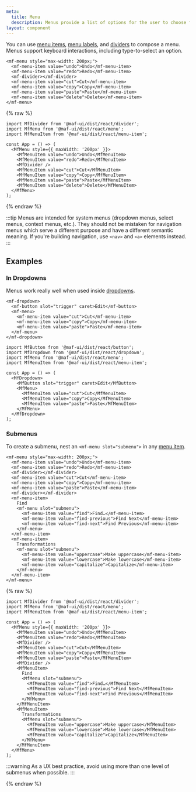 ```yaml
---
meta:
  title: Menu
  description: Menus provide a list of options for the user to choose from.
layout: component
---
```


You can use [menu items](/components/menu-item), [menu labels](/components/menu-label), and [dividers](/components/divider) to compose a menu. Menus support keyboard interactions, including type-to-select an option.

```html:preview
<mf-menu style="max-width: 200px;">
  <mf-menu-item value="undo">Undo</mf-menu-item>
  <mf-menu-item value="redo">Redo</mf-menu-item>
  <mf-divider></mf-divider>
  <mf-menu-item value="cut">Cut</mf-menu-item>
  <mf-menu-item value="copy">Copy</mf-menu-item>
  <mf-menu-item value="paste">Paste</mf-menu-item>
  <mf-menu-item value="delete">Delete</mf-menu-item>
</mf-menu>
```

{% raw %}

```jsx:react
import MfDivider from '@maf-ui/dist/react/divider';
import MfMenu from '@maf-ui/dist/react/menu';
import MfMenuItem from '@maf-ui/dist/react/menu-item';

const App = () => (
  <MfMenu style={{ maxWidth: '200px' }}>
    <MfMenuItem value="undo">Undo</MfMenuItem>
    <MfMenuItem value="redo">Redo</MfMenuItem>
    <MfDivider />
    <MfMenuItem value="cut">Cut</MfMenuItem>
    <MfMenuItem value="copy">Copy</MfMenuItem>
    <MfMenuItem value="paste">Paste</MfMenuItem>
    <MfMenuItem value="delete">Delete</MfMenuItem>
  </MfMenu>
);
```

{% endraw %}

:::tip
Menus are intended for system menus (dropdown menus, select menus, context menus, etc.). They should not be mistaken for navigation menus which serve a different purpose and have a different semantic meaning. If you're building navigation, use `<nav>` and `<a>` elements instead.
:::

## Examples

### In Dropdowns

Menus work really well when used inside [dropdowns](/components/dropdown).

```html:preview
<mf-dropdown>
  <mf-button slot="trigger" caret>Edit</mf-button>
  <mf-menu>
    <mf-menu-item value="cut">Cut</mf-menu-item>
    <mf-menu-item value="copy">Copy</mf-menu-item>
    <mf-menu-item value="paste">Paste</mf-menu-item>
  </mf-menu>
</mf-dropdown>
```

```jsx:react
import MfButton from '@maf-ui/dist/react/button';
import MfDropdown from '@maf-ui/dist/react/dropdown';
import MfMenu from '@maf-ui/dist/react/menu';
import MfMenuItem from '@maf-ui/dist/react/menu-item';

const App = () => (
  <MfDropdown>
    <MfButton slot="trigger" caret>Edit</MfButton>
    <MfMenu>
      <MfMenuItem value="cut">Cut</MfMenuItem>
      <MfMenuItem value="copy">Copy</MfMenuItem>
      <MfMenuItem value="paste">Paste</MfMenuItem>
    </MfMenu>
  </MfDropdown>
);
```

### Submenus

To create a submenu, nest an `<mf-menu slot="submenu">` in any [menu item](/components/menu-item).

```html:preview
<mf-menu style="max-width: 200px;">
  <mf-menu-item value="undo">Undo</mf-menu-item>
  <mf-menu-item value="redo">Redo</mf-menu-item>
  <mf-divider></mf-divider>
  <mf-menu-item value="cut">Cut</mf-menu-item>
  <mf-menu-item value="copy">Copy</mf-menu-item>
  <mf-menu-item value="paste">Paste</mf-menu-item>
  <mf-divider></mf-divider>
  <mf-menu-item>
    Find
    <mf-menu slot="submenu">
      <mf-menu-item value="find">Find…</mf-menu-item>
      <mf-menu-item value="find-previous">Find Next</mf-menu-item>
      <mf-menu-item value="find-next">Find Previous</mf-menu-item>
    </mf-menu>
  </mf-menu-item>
  <mf-menu-item>
    Transformations
    <mf-menu slot="submenu">
      <mf-menu-item value="uppercase">Make uppercase</mf-menu-item>
      <mf-menu-item value="lowercase">Make lowercase</mf-menu-item>
      <mf-menu-item value="capitalize">Capitalize</mf-menu-item>
    </mf-menu>
  </mf-menu-item>
</mf-menu>
```

{% raw %}

```jsx:react
import MfDivider from '@maf-ui/dist/react/divider';
import MfMenu from '@maf-ui/dist/react/menu';
import MfMenuItem from '@maf-ui/dist/react/menu-item';

const App = () => (
  <MfMenu style={{ maxWidth: '200px' }}>
    <MfMenuItem value="undo">Undo</MfMenuItem>
    <MfMenuItem value="redo">Redo</MfMenuItem>
    <MfDivider />
    <MfMenuItem value="cut">Cut</MfMenuItem>
    <MfMenuItem value="copy">Copy</MfMenuItem>
    <MfMenuItem value="paste">Paste</MfMenuItem>
    <MfDivider />
    <MfMenuItem>
      Find
      <MfMenu slot="submenu">
        <MfMenuItem value="find">Find…</MfMenuItem>
        <MfMenuItem value="find-previous">Find Next</MfMenuItem>
        <MfMenuItem value="find-next">Find Previous</MfMenuItem>
      </MfMenu>
    </MfMenuItem>
    <MfMenuItem>
      Transformations
      <MfMenu slot="submenu">
        <MfMenuItem value="uppercase">Make uppercase</MfMenuItem>
        <MfMenuItem value="lowercase">Make lowercase</MfMenuItem>
        <MfMenuItem value="capitalize">Capitalize</MfMenuItem>
      </MfMenu>
    </MfMenuItem>
  </MfMenu>
);
```

:::warning
As a UX best practice, avoid using more than one level of submenus when possible.
:::

{% endraw %}

